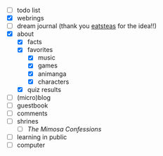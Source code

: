 - [ ] todo list
- [x] webrings
- [ ] dream journal (thank you [eatsteas](https://eatsteas.neocities.org/dreamjournal/) for the idea!!)
- [x] about
    - [x] facts
    - [x] favorites
        - [x] music
        - [x] games
        - [x] animanga
        - [x] characters
    - [x] quiz results
- [ ] (micro)blog
- [ ] guestbook
- [ ] comments
- [ ] shrines
    - [ ] *The Mimosa Confessions*
- [ ] learning in public
- [ ] computer
